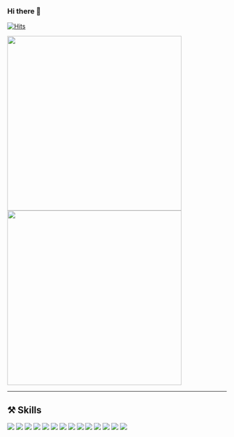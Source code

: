 ### Hi there 👋

<!--
**godltjsdud/godltjsdud** is a ✨ _special_ ✨ repository because its `README.md` (this file) appears on your GitHub profile.

Here are some ideas to get you started:

- 🔭 I’m currently working on ...
- 🌱 I’m currently learning ...
- 👯 I’m looking to collaborate on ...
- 🤔 I’m looking for help with ...
- 💬 Ask me about ...
- 📫 How to reach me: ...
- 😄 Pronouns: ...
- ⚡ Fun fact: ...
-->

[![Hits](https://hits.seeyoufarm.com/api/count/incr/badge.svg?url=https%3A%2F%2Fgithub.com%2Fgodltjsdud&count_bg=%23000000&title_bg=%23FFC0C0&icon=&icon_color=%23E7E7E7&title=hits&edge_flat=false)](https://github.com/godltjsdud)

<img src="https://github-readme-stats.vercel.app/api?username=godltjsdud&show_icons=true&theme=ambient_gradient" width="400px">

<img src="http://mazassumnida.wtf/api/v2/generate_badge?boj=godltjsdud" width ="400px">

---

## ⚒️ Skills
<img src="https://img.shields.io/badge/java-007396?style=for-the-badge&logo=java&logoColor=white"> <!-- java -->
<img src="https://img.shields.io/badge/python-3776AB?style=for-the-badge&logo=python&logoColor=white"> <!-- python -->
<img src="https://img.shields.io/badge/html5-E34F26?style=for-the-badge&logo=html5&logoColor=white"> 
<img src="https://img.shields.io/badge/css-1572B6?style=for-the-badge&logo=css3&logoColor=white"> 
<img src="https://img.shields.io/badge/javascript-F7DF1E?style=for-the-badge&logo=javascript&logoColor=black"> 
<img src="https://img.shields.io/badge/jquery-0769AD?style=for-the-badge&logo=jquery&logoColor=white">
<img src="https://img.shields.io/badge/mysql-4479A1?style=for-the-badge&logo=mysql&logoColor=white"> <!-- mysql -->
<img src="https://img.shields.io/badge/firebase-FFCA28?style=for-the-badge&logo=firebase&logoColor=white"> <!-- firebase -->
<img src="https://img.shields.io/badge/node.js-339933?style=for-the-badge&logo=Node.js&logoColor=white"> <!-- node.js -->
<img src="https://img.shields.io/badge/flask-000000?style=for-the-badge&logo=flask&logoColor=white"> <!-- flask -->
<img src="https://img.shields.io/badge/linux-FCC624?style=for-the-badge&logo=linux&logoColor=black">
<img src="https://img.shields.io/badge/apache tomcat-F8DC75?style=for-the-badge&logo=apachetomcat&logoColor=white">
<img src="https://img.shields.io/badge/github-181717?style=for-the-badge&logo=github&logoColor=white">
<img src="https://img.shields.io/badge/git-F05032?style=for-the-badge&logo=git&logoColor=white">





